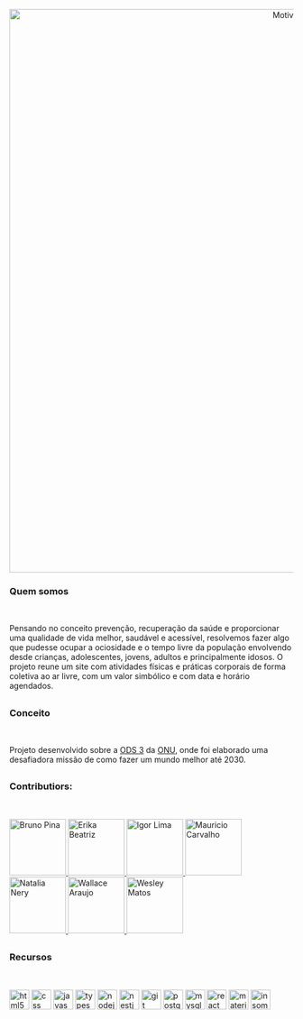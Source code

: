 <p align="center">
 <img src="https://i.ibb.co/mzrRSCM/Prancheta-1.png" width="1000" alt="Motive Logo"/>
</p>

<h3> Quem somos </h3>
<img src="https://i.ibb.co/r4r7xTy/line.png" height="10" align="left"> <br>

Pensando no conceito prevenção, recuperação da saúde e proporcionar uma qualidade de vida melhor, saudável e acessível, resolvemos fazer algo que pudesse
ocupar a ociosidade e o tempo livre da população envolvendo desde crianças, adolescentes, jovens, adultos e principalmente idosos. O projeto reune um
site com atividades físicas e práticas corporais de forma coletiva ao ar livre, com um valor simbólico e com data e horário agendados. 

## <h3> Conceito </h3>
<img src="https://i.ibb.co/r4r7xTy/line.png" height="10" align="left"> <br>

Projeto desenvolvido sobre a <a href=https://brasil.un.org/pt-br/sdgs/3>ODS 3</a> da <a href=https://brasil.un.org/pt-br3>ONU</a>, onde foi elaborado uma desafiadora missão de como fazer um mundo melhor até 2030. 

## <h3> Contributiors: </h3>
<img src="https://i.ibb.co/r4r7xTy/line.png" height="10" align="left"> <br>

<div align="left">
 <a href="https://www.linkedin.com/in/brunopinatrotta/"> <img src="https://avatars.githubusercontent.com/u/112709471?v=4" height="100" title="Bruno Pina"> </a>
 <a href="https://www.linkedin.com/in/erikabeatrizf/"><img src="https://avatars.githubusercontent.com/u/112709766?v=4" height="100" title="Erika Beatriz"> </a> 
 <a href="https://www.linkedin.com/in/igor-de-lima-da-silva-a40770244/"><img src="https://i.ibb.co/XVQRGLQ/igor.jpg" height="100" title="Igor Lima"> </a>
 <a href="https://www.linkedin.com/in/mauriciocarvalhojb/"><img src="https://avatars.githubusercontent.com/u/111585417?v=4" height="100" title="Mauricio Carvalho"> </a>
 <a href="https://www.linkedin.com/in/nat%C3%A1lia-dos-santos-nery-897a72248/"><img src="https://avatars.githubusercontent.com/u/112709527?v=4" height="100" title="Natalia Nery"> </a>
 <a href="https://www.linkedin.com/in/wallacearaujo27/"><img src="https://i.ibb.co/nDmVyp5/wall.jpg" height="100" title="Wallace Araujo"> </a>
 <a href="https://www.linkedin.com/in/weslley-matos-b267651b1/"> <img src="https://avatars.githubusercontent.com/u/63007830?v=4" height="100" title="Wesley Matos"> </a>
</div>


## <h3> Recursos </h3>
<img src="https://i.ibb.co/r4r7xTy/line.png" height="10" align="left"> <br>
 <div class="row"> 
  <img src="https://cdn-icons-png.flaticon.com/512/732/732212.png" alt="html5" width="35" height="35"/>
  <img src="https://cdn4.iconfinder.com/data/icons/social-media-logos-6/512/121-css3-512.png" alt="css" width="35" height="35"/>
  <img src="https://cdn.svgporn.com/logos/javascript.svg" alt="javascript" width="35" height="35"/>
  <img src="https://cdn.svgporn.com/logos/typescript-icon.svg" height="35" alt="typescript">
  <img src="https://cdn.svgporn.com/logos/nodejs-icon.svg" height="35" alt="nodejs">
  <img src="https://static-00.iconduck.com/assets.00/nestjs-icon-512x510-9nvpcyc3.png" height="35" alt="nestjs">
  <img src="https://cdn.svgporn.com/logos/git-icon.svg" height="35" alt="git">
  <img src="https://cdn.svgporn.com/logos/postgresql.svg" alt="postgresql" width="35" height="35"/>
  <img src="https://cdn.svgporn.com/logos/mysql.svg" alt="mysql" width="35" height="35"/> 
  <img src="https://cdn.svgporn.com/logos/react.svg" alt="react" width="35" height="35"/>
  <img src="https://mui.com/static/logo.png" alt="material-ui" width="35" height="35"/>
  <img src="https://icons.iconarchive.com/icons/papirus-team/papirus-apps/512/insomnia-icon.png" alt="insomnia" width="35" height="35"/> 
 
</div>
  
  

